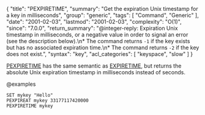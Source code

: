 {
  "title": "PEXPIRETIME",
  "summary": "Get the expiration Unix timestamp for a key in milliseconds",
  "group": "generic",
  "tags": [
    "Command",
    "Generic"
  ],
  "date": "2001-02-03",
  "lastmod": "2001-02-03",
  "complexity": "O(1)",
  "since": "7.0.0",
  "return_summary": "@integer-reply: Expiration Unix timestamp in milliseconds, or a negative value in order to signal an error (see the description below).\n* The command returns `-1` if the key exists but has no associated expiration time.\n* The command returns `-2` if the key does not exist.",
  "syntax": "key",
  "acl_categories": [
    "keyspace",
    "slow"
  ]
}

[PEXPIRETIME](/commands/pexpiretime) has the same semantic as [EXPIRETIME](/commands/expiretime), but returns the absolute Unix expiration timestamp in milliseconds instead of seconds.

@examples

```cli
SET mykey "Hello"
PEXPIREAT mykey 33177117420000
PEXPIRETIME mykey
```

